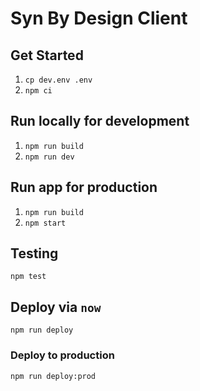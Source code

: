 # Syn By Design Client

## Get Started

1. `cp dev.env .env`
2. `npm ci`

## Run locally for development

1. `npm run build`
2. `npm run dev`

## Run app for production
1. `npm run build`
2. `npm start`

## Testing

`npm test`

## Deploy via `now`

`npm run deploy`

### Deploy to production

`npm run deploy:prod`